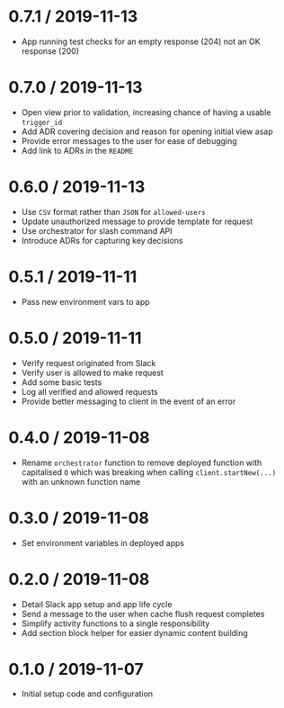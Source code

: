 0.7.1 / 2019-11-13
===================
- App running test checks for an empty response (204) not an OK response (200)

0.7.0 / 2019-11-13
===================
- Open view prior to validation, increasing chance of having a usable
  `trigger_id`
- Add ADR covering decision and reason for opening initial view asap
- Provide error messages to the user for ease of debugging
- Add link to ADRs in the `README`

0.6.0 / 2019-11-13
===================
- Use `CSV` format rather than `JSON` for `allowed-users`
- Update unauthorized message to provide template for request
- Use orchestrator for slash command API
- Introduce ADRs for capturing key decisions

0.5.1 / 2019-11-11
===================
- Pass new environment vars to app

0.5.0 / 2019-11-11
===================
- Verify request originated from Slack
- Verify user is allowed to make request
- Add some basic tests
- Log all verified and allowed requests
- Provide better messaging to client in the event of an error

0.4.0 / 2019-11-08
===================
- Rename `orchestrator` function to remove deployed function with capitalised
  `O` which was breaking when calling `client.startNew(...)` with an unknown
  function name

0.3.0 / 2019-11-08
===================
- Set environment variables in deployed apps

0.2.0 / 2019-11-08
===================
- Detail Slack app setup and app life cycle
- Send a message to the user when cache flush request completes
- Simplify activity functions to a single responsibility
- Add section block helper for easier dynamic content building

0.1.0 / 2019-11-07
===================
- Initial setup code and configuration

